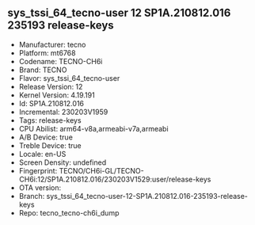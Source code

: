 ## sys_tssi_64_tecno-user 12 SP1A.210812.016 235193 release-keys
- Manufacturer: tecno
- Platform: mt6768
- Codename: TECNO-CH6i
- Brand: TECNO
- Flavor: sys_tssi_64_tecno-user
- Release Version: 12
- Kernel Version: 4.19.191
- Id: SP1A.210812.016
- Incremental: 230203V1959
- Tags: release-keys
- CPU Abilist: arm64-v8a,armeabi-v7a,armeabi
- A/B Device: true
- Treble Device: true
- Locale: en-US
- Screen Density: undefined
- Fingerprint: TECNO/CH6i-GL/TECNO-CH6i:12/SP1A.210812.016/230203V1529:user/release-keys
- OTA version: 
- Branch: sys_tssi_64_tecno-user-12-SP1A.210812.016-235193-release-keys
- Repo: tecno_tecno-ch6i_dump
